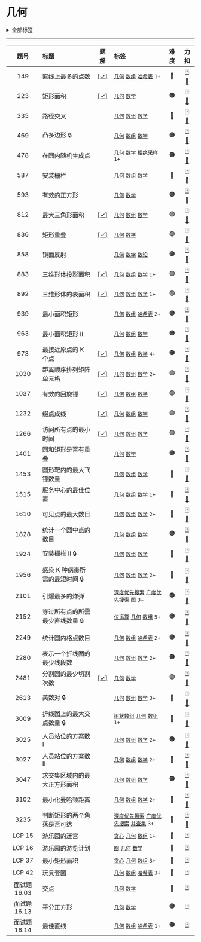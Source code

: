 # 几何

<details><summary>全部标签</summary>

**数据结构**

[`数组`](/tag/array.md) [`矩阵`](/tag/matrix.md) [`链表`](/tag/linked-list.md) [`双向链表`](/tag/doubly-linked-list.md) [`栈`](/tag/stack.md) [`单调栈`](/tag/monotonic-stack.md) [`队列`](/tag/queue.md) [`单调队列`](/tag/monotonic-queue.md) [`堆（优先队列）`](/tag/heap-priority-queue.md) [`哈希表`](/tag/hash-table.md) [`字符串`](/tag/string.md) [`字符串匹配`](/tag/string-matching.md) [`树`](/tag/tree.md) [`二叉树`](/tag/binary-tree.md) [`二叉搜索树`](/tag/binary-search-tree.md) [`最小生成树`](/tag/minimum-spanning-tree.md) [`图`](/tag/graph.md) [`有序集合`](/tag/ordered-set.md) [`拓扑排序`](/tag/topological-sort.md) [`最短路`](/tag/shortest-path.md) [`强连通分量`](/tag/strongly-connected-component.md) [`欧拉回路`](/tag/eulerian-circuit.md) [`双连通分量`](/tag/biconnected-component.md) [`并查集`](/tag/union-find.md) [`字典树`](/tag/trie.md) [`线段树`](/tag/segment-tree.md) [`树状数组`](/tag/binary-indexed-tree.md) [`后缀数组`](/tag/suffix-array.md)

**算法**

[`枚举`](/tag/enumeration.md) [`递归`](/tag/recursion.md) [`分治`](/tag/divide-and-conquer.md) [`回溯`](/tag/backtracking.md) [`贪心`](/tag/greedy.md) [`动态规划`](/tag/dynamic-programming.md) [`排序`](/tag/sorting.md) [`桶排序`](/tag/bucket-sort.md) [`计数排序`](/tag/counting-sort.md) [`基数排序`](/tag/radix-sort.md) [`归并排序`](/tag/merge-sort.md) [`快速选择`](/tag/quickselect.md) [`二分查找`](/tag/binary-search.md) [`记忆化搜索`](/tag/memoization.md) [`深度优先搜索`](/tag/depth-first-search.md) [`广度优先搜索`](/tag/breadth-first-search.md) [`双指针`](/tag/two-pointers.md) [`位运算`](/tag/bit-manipulation.md) [`前缀和`](/tag/prefix-sum.md) [`计数`](/tag/counting.md) [`滑动窗口`](/tag/sliding-window.md) [`状态压缩`](/tag/bitmask.md) [`哈希函数`](/tag/hash-function.md) [`滚动哈希`](/tag/rolling-hash.md) [`扫描线`](/tag/line-sweep.md)

**其他**

[`数学`](/tag/math.md) [`数论`](/tag/number-theory.md) <span class="blue">几何</span> [`博弈`](/tag/game-theory.md) [`模拟`](/tag/simulation.md) [`组合数学`](/tag/combinatorics.md) [`随机化`](/tag/randomized.md) [`概率与统计`](/tag/probability-and-statistics.md) [`水塘抽样`](/tag/reservoir-sampling.md) [`拒绝采样`](/tag/rejection-sampling.md) [`数据库`](/tag/database.md) [`设计`](/tag/design.md) [`数据流`](/tag/data-stream.md) [`脑筋急转弯`](/tag/brainteaser.md) [`交互`](/tag/interactive.md) [`迭代器`](/tag/iterator.md) [`多线程`](/tag/concurrency.md)
</details>

---

<!-- prettier-ignore -->
| 题号 | 标题 | 题解 | 标签 | 难度 | 力扣 |
| :------: | :------ | :------: | :------ | :------: | :------: |
| 149 | 直线上最多的点数 | [[✓]](/problem/0149.md) |  [`几何`](/tag/geometry.md) [`数组`](/tag/array.md) [`哈希表`](/tag/hash-table.md) `1+` | 🔴 | [🀄️](https://leetcode.cn/problems/max-points-on-a-line) [🔗](https://leetcode.com/problems/max-points-on-a-line) |
| 223 | 矩形面积 | [[✓]](/problem/0223.md) |  [`几何`](/tag/geometry.md) [`数学`](/tag/math.md) | 🟠 | [🀄️](https://leetcode.cn/problems/rectangle-area) [🔗](https://leetcode.com/problems/rectangle-area) |
| 335 | 路径交叉 |  |  [`几何`](/tag/geometry.md) [`数组`](/tag/array.md) [`数学`](/tag/math.md) | 🔴 | [🀄️](https://leetcode.cn/problems/self-crossing) [🔗](https://leetcode.com/problems/self-crossing) |
| 469 | 凸多边形 🔒 |  |  [`几何`](/tag/geometry.md) [`数组`](/tag/array.md) [`数学`](/tag/math.md) | 🟠 | [🀄️](https://leetcode.cn/problems/convex-polygon) [🔗](https://leetcode.com/problems/convex-polygon) |
| 478 | 在圆内随机生成点 |  |  [`几何`](/tag/geometry.md) [`数学`](/tag/math.md) [`拒绝采样`](/tag/rejection-sampling.md) `1+` | 🟠 | [🀄️](https://leetcode.cn/problems/generate-random-point-in-a-circle) [🔗](https://leetcode.com/problems/generate-random-point-in-a-circle) |
| 587 | 安装栅栏 |  |  [`几何`](/tag/geometry.md) [`数组`](/tag/array.md) [`数学`](/tag/math.md) | 🔴 | [🀄️](https://leetcode.cn/problems/erect-the-fence) [🔗](https://leetcode.com/problems/erect-the-fence) |
| 593 | 有效的正方形 |  |  [`几何`](/tag/geometry.md) [`数学`](/tag/math.md) | 🟠 | [🀄️](https://leetcode.cn/problems/valid-square) [🔗](https://leetcode.com/problems/valid-square) |
| 812 | 最大三角形面积 | [[✓]](/problem/0812.md) |  [`几何`](/tag/geometry.md) [`数组`](/tag/array.md) [`数学`](/tag/math.md) | 🟢 | [🀄️](https://leetcode.cn/problems/largest-triangle-area) [🔗](https://leetcode.com/problems/largest-triangle-area) |
| 836 | 矩形重叠 | [[✓]](/problem/0836.md) |  [`几何`](/tag/geometry.md) [`数学`](/tag/math.md) | 🟢 | [🀄️](https://leetcode.cn/problems/rectangle-overlap) [🔗](https://leetcode.com/problems/rectangle-overlap) |
| 858 | 镜面反射 |  |  [`几何`](/tag/geometry.md) [`数学`](/tag/math.md) [`数论`](/tag/number-theory.md) | 🟠 | [🀄️](https://leetcode.cn/problems/mirror-reflection) [🔗](https://leetcode.com/problems/mirror-reflection) |
| 883 | 三维形体投影面积 | [[✓]](/problem/0883.md) |  [`几何`](/tag/geometry.md) [`数组`](/tag/array.md) [`数学`](/tag/math.md) `1+` | 🟢 | [🀄️](https://leetcode.cn/problems/projection-area-of-3d-shapes) [🔗](https://leetcode.com/problems/projection-area-of-3d-shapes) |
| 892 | 三维形体的表面积 | [[✓]](/problem/0892.md) |  [`几何`](/tag/geometry.md) [`数组`](/tag/array.md) [`数学`](/tag/math.md) `1+` | 🟢 | [🀄️](https://leetcode.cn/problems/surface-area-of-3d-shapes) [🔗](https://leetcode.com/problems/surface-area-of-3d-shapes) |
| 939 | 最小面积矩形 |  |  [`几何`](/tag/geometry.md) [`数组`](/tag/array.md) [`哈希表`](/tag/hash-table.md) `2+` | 🟠 | [🀄️](https://leetcode.cn/problems/minimum-area-rectangle) [🔗](https://leetcode.com/problems/minimum-area-rectangle) |
| 963 | 最小面积矩形 II |  |  [`几何`](/tag/geometry.md) [`数组`](/tag/array.md) [`数学`](/tag/math.md) | 🟠 | [🀄️](https://leetcode.cn/problems/minimum-area-rectangle-ii) [🔗](https://leetcode.com/problems/minimum-area-rectangle-ii) |
| 973 | 最接近原点的 K 个点 | [[✓]](/problem/0973.md) |  [`几何`](/tag/geometry.md) [`数组`](/tag/array.md) [`数学`](/tag/math.md) `4+` | 🟠 | [🀄️](https://leetcode.cn/problems/k-closest-points-to-origin) [🔗](https://leetcode.com/problems/k-closest-points-to-origin) |
| 1030 | 距离顺序排列矩阵单元格 | [[✓]](/problem/1030.md) |  [`几何`](/tag/geometry.md) [`数组`](/tag/array.md) [`数学`](/tag/math.md) `2+` | 🟢 | [🀄️](https://leetcode.cn/problems/matrix-cells-in-distance-order) [🔗](https://leetcode.com/problems/matrix-cells-in-distance-order) |
| 1037 | 有效的回旋镖 | [[✓]](/problem/1037.md) |  [`几何`](/tag/geometry.md) [`数组`](/tag/array.md) [`数学`](/tag/math.md) | 🟢 | [🀄️](https://leetcode.cn/problems/valid-boomerang) [🔗](https://leetcode.com/problems/valid-boomerang) |
| 1232 | 缀点成线 | [[✓]](/problem/1232.md) |  [`几何`](/tag/geometry.md) [`数组`](/tag/array.md) [`数学`](/tag/math.md) | 🟢 | [🀄️](https://leetcode.cn/problems/check-if-it-is-a-straight-line) [🔗](https://leetcode.com/problems/check-if-it-is-a-straight-line) |
| 1266 | 访问所有点的最小时间 | [[✓]](/problem/1266.md) |  [`几何`](/tag/geometry.md) [`数组`](/tag/array.md) [`数学`](/tag/math.md) | 🟢 | [🀄️](https://leetcode.cn/problems/minimum-time-visiting-all-points) [🔗](https://leetcode.com/problems/minimum-time-visiting-all-points) |
| 1401 | 圆和矩形是否有重叠 |  |  [`几何`](/tag/geometry.md) [`数学`](/tag/math.md) | 🟠 | [🀄️](https://leetcode.cn/problems/circle-and-rectangle-overlapping) [🔗](https://leetcode.com/problems/circle-and-rectangle-overlapping) |
| 1453 | 圆形靶内的最大飞镖数量 |  |  [`几何`](/tag/geometry.md) [`数组`](/tag/array.md) [`数学`](/tag/math.md) | 🔴 | [🀄️](https://leetcode.cn/problems/maximum-number-of-darts-inside-of-a-circular-dartboard) [🔗](https://leetcode.com/problems/maximum-number-of-darts-inside-of-a-circular-dartboard) |
| 1515 | 服务中心的最佳位置 |  |  [`几何`](/tag/geometry.md) [`数组`](/tag/array.md) [`数学`](/tag/math.md) `1+` | 🔴 | [🀄️](https://leetcode.cn/problems/best-position-for-a-service-centre) [🔗](https://leetcode.com/problems/best-position-for-a-service-centre) |
| 1610 | 可见点的最大数目 |  |  [`几何`](/tag/geometry.md) [`数组`](/tag/array.md) [`数学`](/tag/math.md) `2+` | 🔴 | [🀄️](https://leetcode.cn/problems/maximum-number-of-visible-points) [🔗](https://leetcode.com/problems/maximum-number-of-visible-points) |
| 1828 | 统计一个圆中点的数目 |  |  [`几何`](/tag/geometry.md) [`数组`](/tag/array.md) [`数学`](/tag/math.md) | 🟠 | [🀄️](https://leetcode.cn/problems/queries-on-number-of-points-inside-a-circle) [🔗](https://leetcode.com/problems/queries-on-number-of-points-inside-a-circle) |
| 1924 | 安装栅栏 II 🔒 |  |  [`几何`](/tag/geometry.md) [`数组`](/tag/array.md) [`数学`](/tag/math.md) | 🔴 | [🀄️](https://leetcode.cn/problems/erect-the-fence-ii) [🔗](https://leetcode.com/problems/erect-the-fence-ii) |
| 1956 | 感染 K 种病毒所需的最短时间 🔒 |  |  [`几何`](/tag/geometry.md) [`数组`](/tag/array.md) [`数学`](/tag/math.md) `2+` | 🔴 | [🀄️](https://leetcode.cn/problems/minimum-time-for-k-virus-variants-to-spread) [🔗](https://leetcode.com/problems/minimum-time-for-k-virus-variants-to-spread) |
| 2101 | 引爆最多的炸弹 |  |  [`深度优先搜索`](/tag/depth-first-search.md) [`广度优先搜索`](/tag/breadth-first-search.md) [`图`](/tag/graph.md) `3+` | 🟠 | [🀄️](https://leetcode.cn/problems/detonate-the-maximum-bombs) [🔗](https://leetcode.com/problems/detonate-the-maximum-bombs) |
| 2152 | 穿过所有点的所需最少直线数量 🔒 |  |  [`位运算`](/tag/bit-manipulation.md) [`几何`](/tag/geometry.md) [`数组`](/tag/array.md) `5+` | 🟠 | [🀄️](https://leetcode.cn/problems/minimum-number-of-lines-to-cover-points) [🔗](https://leetcode.com/problems/minimum-number-of-lines-to-cover-points) |
| 2249 | 统计圆内格点数目 |  |  [`几何`](/tag/geometry.md) [`数组`](/tag/array.md) [`哈希表`](/tag/hash-table.md) `2+` | 🟠 | [🀄️](https://leetcode.cn/problems/count-lattice-points-inside-a-circle) [🔗](https://leetcode.com/problems/count-lattice-points-inside-a-circle) |
| 2280 | 表示一个折线图的最少线段数 |  |  [`几何`](/tag/geometry.md) [`数组`](/tag/array.md) [`数学`](/tag/math.md) `2+` | 🟠 | [🀄️](https://leetcode.cn/problems/minimum-lines-to-represent-a-line-chart) [🔗](https://leetcode.com/problems/minimum-lines-to-represent-a-line-chart) |
| 2481 | 分割圆的最少切割次数 | [[✓]](/problem/2481.md) |  [`几何`](/tag/geometry.md) [`数学`](/tag/math.md) | 🟢 | [🀄️](https://leetcode.cn/problems/minimum-cuts-to-divide-a-circle) [🔗](https://leetcode.com/problems/minimum-cuts-to-divide-a-circle) |
| 2613 | 美数对 🔒 |  |  [`几何`](/tag/geometry.md) [`数组`](/tag/array.md) [`数学`](/tag/math.md) `3+` | 🔴 | [🀄️](https://leetcode.cn/problems/beautiful-pairs) [🔗](https://leetcode.com/problems/beautiful-pairs) |
| 3009 | 折线图上的最大交点数量 🔒 |  |  [`树状数组`](/tag/binary-indexed-tree.md) [`几何`](/tag/geometry.md) [`数组`](/tag/array.md) `1+` | 🔴 | [🀄️](https://leetcode.cn/problems/maximum-number-of-intersections-on-the-chart) [🔗](https://leetcode.com/problems/maximum-number-of-intersections-on-the-chart) |
| 3025 | 人员站位的方案数 I |  |  [`几何`](/tag/geometry.md) [`数组`](/tag/array.md) [`数学`](/tag/math.md) `2+` | 🟠 | [🀄️](https://leetcode.cn/problems/find-the-number-of-ways-to-place-people-i) [🔗](https://leetcode.com/problems/find-the-number-of-ways-to-place-people-i) |
| 3027 | 人员站位的方案数 II |  |  [`几何`](/tag/geometry.md) [`数组`](/tag/array.md) [`数学`](/tag/math.md) `2+` | 🔴 | [🀄️](https://leetcode.cn/problems/find-the-number-of-ways-to-place-people-ii) [🔗](https://leetcode.com/problems/find-the-number-of-ways-to-place-people-ii) |
| 3047 | 求交集区域内的最大正方形面积 |  |  [`几何`](/tag/geometry.md) [`数组`](/tag/array.md) [`数学`](/tag/math.md) | 🟠 | [🀄️](https://leetcode.cn/problems/find-the-largest-area-of-square-inside-two-rectangles) [🔗](https://leetcode.com/problems/find-the-largest-area-of-square-inside-two-rectangles) |
| 3102 | 最小化曼哈顿距离 |  |  [`几何`](/tag/geometry.md) [`数组`](/tag/array.md) [`数学`](/tag/math.md) `2+` | 🔴 | [🀄️](https://leetcode.cn/problems/minimize-manhattan-distances) [🔗](https://leetcode.com/problems/minimize-manhattan-distances) |
| 3235 | 判断矩形的两个角落是否可达 |  |  [`深度优先搜索`](/tag/depth-first-search.md) [`广度优先搜索`](/tag/breadth-first-search.md) [`并查集`](/tag/union-find.md) `3+` | 🔴 | [🀄️](https://leetcode.cn/problems/check-if-the-rectangle-corner-is-reachable) [🔗](https://leetcode.com/problems/check-if-the-rectangle-corner-is-reachable) |
| LCP 15 | 游乐园的迷宫 |  |  [`贪心`](/tag/greedy.md) [`几何`](/tag/geometry.md) [`数组`](/tag/array.md) `1+` | 🔴 | [🀄️](https://leetcode.cn/problems/you-le-yuan-de-mi-gong) |
| LCP 16 | 游乐园的游览计划 |  |  [`图`](/tag/graph.md) [`几何`](/tag/geometry.md) [`数学`](/tag/math.md) | 🔴 | [🀄️](https://leetcode.cn/problems/you-le-yuan-de-you-lan-ji-hua) |
| LCP 37 | 最小矩形面积 |  |  [`贪心`](/tag/greedy.md) [`几何`](/tag/geometry.md) [`数组`](/tag/array.md) `3+` | 🔴 | [🀄️](https://leetcode.cn/problems/zui-xiao-ju-xing-mian-ji) |
| LCP 42 | 玩具套圈 |  |  [`几何`](/tag/geometry.md) [`数组`](/tag/array.md) [`哈希表`](/tag/hash-table.md) `3+` | 🔴 | [🀄️](https://leetcode.cn/problems/vFjcfV) |
| 面试题 16.03 | 交点 |  |  [`几何`](/tag/geometry.md) [`数学`](/tag/math.md) | 🔴 | [🀄️](https://leetcode.cn/problems/intersection-lcci) |
| 面试题 16.13 | 平分正方形 |  |  [`几何`](/tag/geometry.md) [`数学`](/tag/math.md) | 🟠 | [🀄️](https://leetcode.cn/problems/bisect-squares-lcci) |
| 面试题 16.14 | 最佳直线 |  |  [`几何`](/tag/geometry.md) [`数组`](/tag/array.md) [`哈希表`](/tag/hash-table.md) `1+` | 🟠 | [🀄️](https://leetcode.cn/problems/best-line-lcci) |